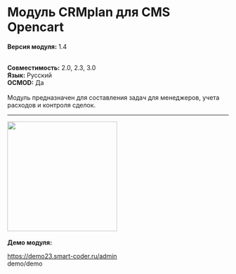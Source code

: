 # Модуль CRMplan для CMS Opencart
<b>Версия модуля:</b> 1.4 <br>
<br>

<b>Совместимость:</b> 2.0, 2.3, 3.0 <br>
<b>Язык:</b> Русский<br>
<b>OCMOD:</b> Да<br><br>
Модуль предназначен для составления задач для менеджеров, учета расходов и контроля сделок.
<hr>

<img width="250" src="https://crmplan.ru/frontend/images/group.png"><br><br>
<b>Демо модуля:</b>

<a href="https://demo23.opencart-shop.ru/admin">https://demo23.smart-coder.ru/admin</a> <br>
demo/demo
